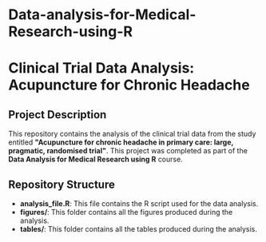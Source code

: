 # Data-analysis-for-Medical-Research-using-R
# Clinical Trial Data Analysis: Acupuncture for Chronic Headache

## Project Description

This repository contains the analysis of the clinical trial data from the study entitled **"Acupuncture for chronic headache in primary care: large, pragmatic, randomised trial"**. This project was completed as part of the **Data Analysis for Medical Research using R** course.

## Repository Structure

- **analysis_file.R**: This file contains the R script used for the data analysis.
- **figures/**: This folder contains all the figures produced during the analysis.
- **tables/**: This folder contains all the tables produced during the analysis.


